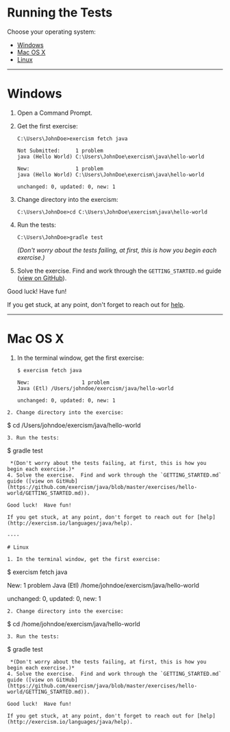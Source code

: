 # Running the Tests

Choose your operating system:

* [Windows](#windows)
* [Mac OS X](#mac-os-x)
* [Linux](#linux)

----

# Windows

1. Open a Command Prompt.
2. Get the first exercise:

   ```batchfile
   C:\Users\JohnDoe>exercism fetch java
   ﻿
   Not Submitted:     1 problem
   java (Hello World) C:\Users\JohnDoe\exercism\java\hello-world
   
   New:               1 problem
   java (Hello World) C:\Users\JohnDoe\exercism\java\hello-world
   
   unchanged: 0, updated: 0, new: 1
   
   ```
3. Change directory into the exercism:

   ```batchfile
   C:\Users\JohnDoe>cd C:\Users\JohnDoe\exercism\java\hello-world
   ```
   
4. Run the tests:

   ```batchfile
   C:\Users\JohnDoe>gradle test
   ```
   *(Don't worry about the tests failing, at first, this is how you begin each exercise.)*
5. Solve the exercise.  Find and work through the `GETTING_STARTED.md` guide ([view on GitHub](https://github.com/exercism/java/blob/master/exercises/hello-world/GETTING_STARTED.md)).


Good luck!  Have fun!

If you get stuck, at any point, don't forget to reach out for [help](http://exercism.io/languages/java/help).

----

# Mac OS X

1. In the terminal window, get the first exercise:

   ```
   $ exercism fetch java

   New:                 1 problem
   Java (Etl) /Users/johndoe/exercism/java/hello-world

   unchanged: 0, updated: 0, new: 1

  ```
2. Change directory into the exercise:

   ```
   $ cd /Users/johndoe/exercism/java/hello-world
   ```
3. Run the tests:

  ```
  $ gradle test
  ```
   *(Don't worry about the tests failing, at first, this is how you begin each exercise.)*
4. Solve the exercise.  Find and work through the `GETTING_STARTED.md` guide ([view on GitHub](https://github.com/exercism/java/blob/master/exercises/hello-world/GETTING_STARTED.md)).

Good luck!  Have fun!

If you get stuck, at any point, don't forget to reach out for [help](http://exercism.io/languages/java/help).

----

# Linux

1. In the terminal window, get the first exercise:

   ```
   $ exercism fetch java

   New:                 1 problem
   Java (Etl) /home/johndoe/exercism/java/hello-world

   unchanged: 0, updated: 0, new: 1

  ```
2. Change directory into the exercise:

   ```
   $ cd /home/johndoe/exercism/java/hello-world
   ```
3. Run the tests:

  ```
  $ gradle test
  ```
   *(Don't worry about the tests failing, at first, this is how you begin each exercise.)*
4. Solve the exercise.  Find and work through the `GETTING_STARTED.md` guide ([view on GitHub](https://github.com/exercism/java/blob/master/exercises/hello-world/GETTING_STARTED.md)).

Good luck!  Have fun!

If you get stuck, at any point, don't forget to reach out for [help](http://exercism.io/languages/java/help).

